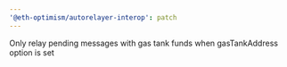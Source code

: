 ```yaml
---
'@eth-optimism/autorelayer-interop': patch
---
```


Only relay pending messages with gas tank funds when gasTankAddress option is set
